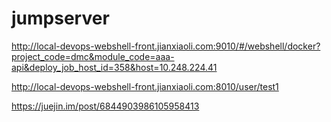 # jumpserver
http://local-devops-webshell-front.jianxiaoli.com:9010/#/webshell/docker?project_code=dmc&module_code=aaa-api&deploy_job_host_id=358&host=10.248.224.41


http://local-devops-webshell-front.jianxiaoli.com:8010/user/test1

https://juejin.im/post/6844903986105958413
